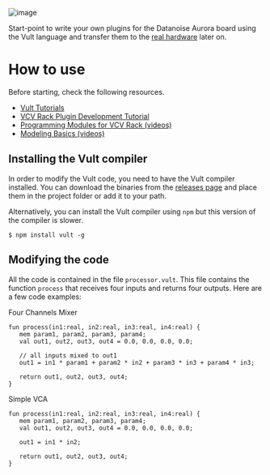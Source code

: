 ![image](https://user-images.githubusercontent.com/6614616/206707526-52873952-b8e0-4a7e-9e2a-dd4f2db8635c.png)

Start-point to write your own plugins for the Datanoise Aurora board using the Vult language
and transfer them to the [real hardware](https://github.com/DatanoiseTV/-PicoADK-Eurorack-Module) later on.

# How to use

Before starting, check the following resources.

- [Vult Tutorials](http://modlfo.github.io/vult/tutorials/)
- [VCV Rack Plugin Development Tutorial](https://vcvrack.com/manual/PluginDevelopmentTutorial.html)
- [Programming Modules for VCV Rack (videos)](https://www.youtube.com/watch?v=7Z7LHAnIIac&list=PLL6GflKb0MpHeYE3RhDJWlYJ9NGWVnbXF)
- [Modeling Basics (videos)](https://www.youtube.com/watch?v=xQYLBS9R_uA&list=PLL6GflKb0MpE9aI0Qruo7vqeDuErVChSx)

## Installing the Vult compiler

In order to modify the Vult code, you need to have the Vult compiler installed. You can download the binaries from the [releases page](https://github.com/modlfo/vult/releases) and place them in the project folder or add it to your path.

Alternatively, you can install the Vult compiler using `npm` but this version of the compiler is slower.

```
$ npm install vult -g
```

## Modifying the code

All the code is contained in the file `processor.vult`. This file contains the function `process` that receives four inputs and returns four outputs. Here are a few code examples:

Four Channels Mixer
```
fun process(in1:real, in2:real, in3:real, in4:real) {
   mem param1, param2, param3, param4;
   val out1, out2, out3, out4 = 0.0, 0.0, 0.0, 0.0;

   // all inputs mixed to out1
   out1 = in1 * param1 + param2 * in2 + param3 * in3 + param4 * in3;

   return out1, out2, out3, out4;
}
```

Simple VCA
```
fun process(in1:real, in2:real, in3:real, in4:real) {
   mem param1, param2, param3, param4;
   val out1, out2, out3, out4 = 0.0, 0.0, 0.0, 0.0;

   out1 = in1 * in2;

   return out1, out2, out3, out4;
}
```
